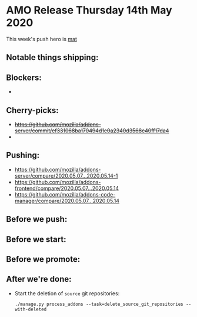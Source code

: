# AMO Release Thursday 14th May 2020

This week's push hero is [mat](https://github.com/diox)

## Notable things shipping:

## Blockers:

-

## Cherry-picks:

- ~~https://github.com/mozilla/addons-server/commit/ef331068ba170494d1e0a2340d3568c40ff17da4~~
-

## Pushing:

- https://github.com/mozilla/addons-server/compare/2020.05.07...2020.05.14-1
- https://github.com/mozilla/addons-frontend/compare/2020.05.07...2020.05.14
- https://github.com/mozilla/addons-code-manager/compare/2020.05.07...2020.05.14

## Before we push:

## Before we start:

## Before we promote:

## After we're done:

- Start the deletion of `source` git repositories:

    ```
    ./manage.py process_addons --task=delete_source_git_repositories --with-deleted
    ```
